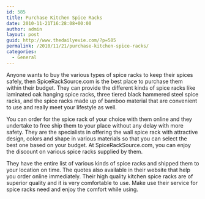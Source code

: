 ```yaml
---
id: 585
title: Purchase Kitchen Spice Racks
date: 2010-11-21T16:28:08+00:00
author: admin
layout: post
guid: http://www.thedailyevie.com/?p=585
permalink: /2010/11/21/purchase-kitchen-spice-racks/
categories:
  - General
---
```

Anyone wants to buy the various types of spice racks to keep their spices safely, then SpiceRackSource.com is the best place to purchase them within their budget. They can provide the different kinds of spice racks like laminated oak hanging spice racks, three tiered black hammered steel spice racks, and the spice racks made up of bamboo material that are convenient to use and really meet your lifestyle as well.

You can order for the spice rack of your choice with them online and they undertake to free ship them to your place without any delay with more safety. They are the specialists in offering the wall spice rack with attractive design, colors and shape in various materials so that you can select the best one based on your budget. At SpiceRackSource.com, you can enjoy the discount on various spice racks supplied by them.

They have the entire list of various kinds of spice racks and shipped them to your location on time. The quotes also available in their website that help you order online immediately. Their high quality kitchen spice racks are of superior quality and it is very comfortable to use. Make use their service for spice racks need and enjoy the comfort while using.